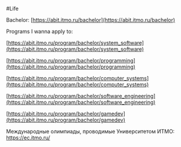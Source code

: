 #Life 

Bachelor:
[](https://abit.itmo.ru/bachelor)[https://abit.itmo.ru/bachelor](https://abit.itmo.ru/bachelor)


Programs I wanna apply to:

[](https://abit.itmo.ru/program/bachelor/system_software)[https://abit.itmo.ru/program/bachelor/system_software](https://abit.itmo.ru/program/bachelor/system_software)

[](https://abit.itmo.ru/program/bachelor/programming)[https://abit.itmo.ru/program/bachelor/programming](https://abit.itmo.ru/program/bachelor/programming)

[](https://abit.itmo.ru/program/bachelor/computer_systems)[https://abit.itmo.ru/program/bachelor/computer_systems](https://abit.itmo.ru/program/bachelor/computer_systems)

[](https://abit.itmo.ru/program/bachelor/software_engineering)[https://abit.itmo.ru/program/bachelor/software_engineering](https://abit.itmo.ru/program/bachelor/software_engineering)

[](https://abit.itmo.ru/program/bachelor/gamedev)[https://abit.itmo.ru/program/bachelor/gamedev](https://abit.itmo.ru/program/bachelor/gamedev)


Международные олимпиады, проводимые Университетом ИТМО: https://ec.itmo.ru/